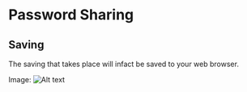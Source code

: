 # Password Sharing 

## Saving

The saving that takes place will infact be saved to your web browser.

Image: 
![Alt text](../../../../Desktop/Screenshot%202023-03-08%20at%207.11.42%20AM.png)
